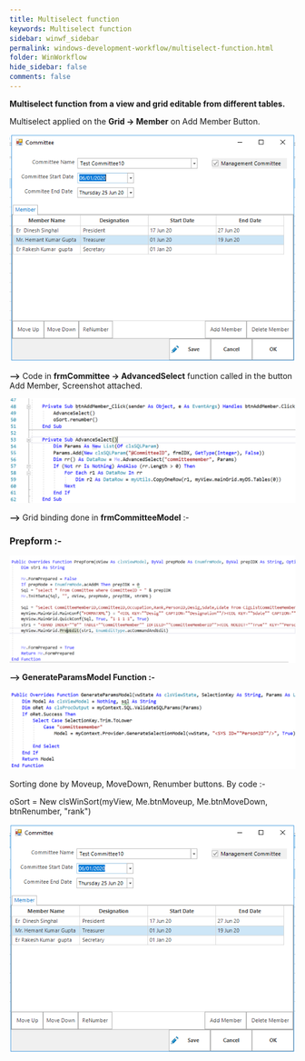 ```yaml
---
title: Multiselect function
keywords: Multiselect function
sidebar: winwf_sidebar
permalink: windows-development-workflow/multiselect-function.html
folder: WinWorkflow
hide_sidebar: false
comments: false
---
```



**Multiselect function from a view and grid editable from different tables.**

   Multiselect applied on the **Grid -> Member** on Add Member Button.

![](/images/multiselect_function.png)

**-->**	Code in **frmCommittee -> AdvancedSelect** function called in the button Add Member, Screenshot attached.

![](/images/advance_select.png)

**-->** Grid binding done in **frmCommitteeModel** :-

### Prepform :-

![](/images/prepform.png)

**--> GenerateParamsModel Function :-**

![](/images/generate_params.png)

Sorting done by Moveup, MoveDown, Renumber buttons. By code :-

oSort = New clsWinSort(myView, Me.btnMoveup, Me.btnMoveDown, btnRenumber, "rank")

![](/images/committee.png)
